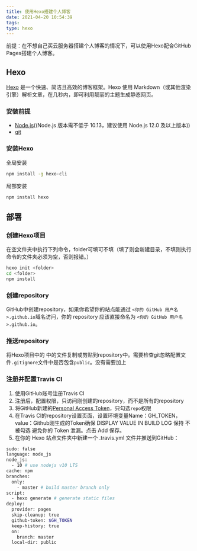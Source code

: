 ```yaml
---
title: 使用Hexo搭建个人博客
date: 2021-04-20 10:54:39
tags:
type: hexo
---
```

前提：在不想自己买云服务器搭建个人博客的情况下，可以使用Hexo配合GitHub Pages搭建个人博客。

## Hexo
[Hexo](https://hexo.io/zh-cn/) 是一个快速、简洁且高效的博客框架。Hexo 使用 Markdown（或其他渲染引擎）解析文章，在几秒内，即可利用靓丽的主题生成静态网页。

### 安装前提
- [Node.js](https://nodejs.org/en/)((Node.js 版本需不低于 10.13，建议使用 Node.js 12.0 及以上版本))
- [git](https://git-scm.com/)

### 安装Hexo
全局安装
``` bash
npm install -g hexo-cli
```
局部安装
``` bash
npm install hexo
```

## 部署

### 创建Hexo项目
在空文件夹中执行下列命令，folder可填可不填（填了则会新建目录，不填则执行命令的文件夹必须为空，否则报错。）
``` bash
hexo init <folder>
cd <folder>
npm install
```

### 创建repository
GitHub中创建repository，如果你希望你的站点能通过 `<你的 GitHub 用户名>.github.io`域名访问，你的 repository 应该直接命名为 `<你的 GitHub 用户名>.github.io`。

### 推送repository
将Hexo项目中的<folder> 中的文件复制或剪贴到repository中。需要检查git忽略配置文件`.gitignore`文件中是否包含`public`。没有需要加上

### 注册并配置Travis CI 
1. 使用GitHub账号注册Travis CI
2. 注册后，配置权限，只访问刚创建的repository，而不是所有的repository
3. 将GitHub新建的[Personal Access Token](https://github.com/settings/tokens)，只勾选`repo`权限
4. 在Travis CI的repository设置页面，设置环境变量Name：GH_TOKEN，value：Github刚生成的Token确保 DISPLAY VALUE IN BUILD LOG 保持 不被勾选 避免你的 Token 泄漏。点击 Add 保存。
5. 在你的 Hexo 站点文件夹中新建一个 .travis.yml 文件并推送到GitHub：
``` bash
sudo: false
language: node_js
node_js:
  - 10 # use nodejs v10 LTS
cache: npm
branches:
  only:
    - master # build master branch only
script:
  - hexo generate # generate static files
deploy:
  provider: pages
  skip-cleanup: true
  github-token: $GH_TOKEN
  keep-history: true
  on:
    branch: master
  local-dir: public
```